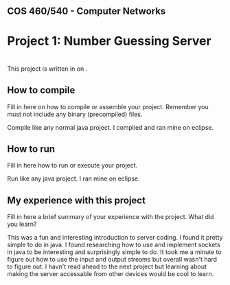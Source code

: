## COS 460/540 - Computer Networks
# Project 1: Number Guessing Server

# <Brian Dill>

This project is written in <Java> on <Windows>.

## How to compile

Fill in here on how to compile or assemble your project. Remember you must not
include any binary (precompiled) files.

Compile like any normal java project. I complied and ran mine on eclipse. 

## How to run

Fill in here how to run or execute your project.

Run like any java project. I ran mine on eclipse.

## My experience with this project

Fill in here a brief summary of your experience with the project. What did you
learn?

This was a fun and interesting introduction to server coding. I found it pretty simple to do
in java. I found researching how to use and implement sockets in java to be interesting and
surprisingly simple to do. It took me a minute to figure out how to use the input and output streams
but overall wasn't hard to figure out. I havn't read ahead to the next project but learning about
making the server accessable from other devices would be cool to learn. 
